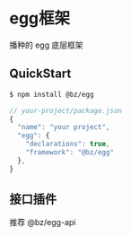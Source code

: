 # egg框架
播种的 egg 底层框架

## QuickStart

```bash
$ npm install @bz/egg
```

```js
// your-project/package.json
{
  "name": "your project",
  "egg": {
    "declarations": true,
    "framework": "@bz/egg"
  },
}
```

## 接口插件

推荐 @bz/egg-api